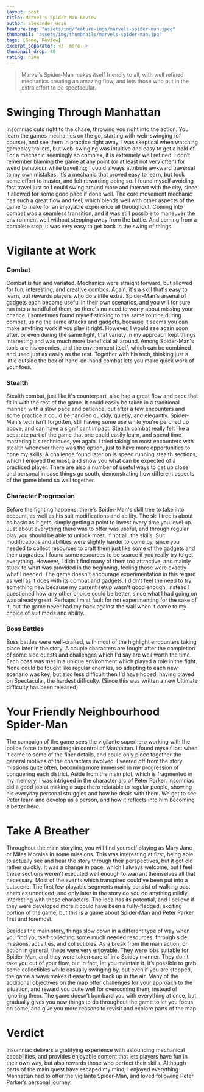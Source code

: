 ```yaml
---
layout: post
title: Marvel's Spider-Man Review
author: alexander_ursu
feature-img: "assets/img/feature-imgs/marvels-spider-man.jpeg"
thumbnail: "assets/img/thumbnails/marvels-spider-man.jpg"
tags: [Game, Review]
excerpt_separator: <!--more-->
thumbnail_drop: 40
rating: nine
---
```


> Marvel’s Spider-Man makes itself friendly to all, with well refined mechanics creating an amazing flow, and lets those who put in the extra effort to be spectacular.
<!--more-->

# Swinging Through Manhattan

Insomniac cuts right to the chase, throwing you right into the action. You learn the games mechanics on the go, starting with web-swinging (of course), and see them in practice right away. I was skeptical when watching gameplay trailers, but web-swinging was intuitive and easy to get a hold of. For a mechanic seemingly so complex, it is extremely well refined. I don’t remember blaming the game at any point (or at least not very often) for weird behaviour while travelling; I could always attribute awkward traversal to my own mistakes. It’s a mechanic that proved easy to learn, but took some effort to master, and felt rewarding doing so. I found myself avoiding fast travel just so I could swing around more and interact with the city, since it allowed for some good pace if done well. The core movement mechanic has such a great flow and feel, which blends well with other aspects of the game to make for an enjoyable experience all throughout. Coming into combat was a seamless transition, and it was still possible to maneuver the environment well without stepping away from the battle. And coming from a complete stop, it was very easy to get back in the swing of things.

# Vigilante at Work

### Combat
Combat is fun and variated. Mechanics were straight forward, but allowed for fun, interesting, and creative combos. Again, it's a skill that's easy to learn, but rewards players who do a little extra. Spider-Man's arsenal of gadgets each become useful in their own scenarios, and you will for sure run into a handful of them, so there's no need to worry about missing your chance. I sometimes found myself sticking to the same routine during combat, using the same attacks and gadgets, because it seems you can make anything work if you play it right. However, I would see again soon after, or even during the same fight, that variety in my approach kept things interesting and was much more beneficial all around. Among Spider-Man's tools are his enemies, and the environment itself, which can be combined and used just as easily as the rest. Together with his tech, thinking just a little outside the box of hand-on-hand combat lets you make quick work of your foes.

### Stealth
Stealth combat, just like it's counterpart, also had a great flow and pace that fit in with the rest of the game. It could easily be taken in a traditional manner, with a slow pace and patience, but after a few encounters and some practice it could be handled quickly, quietly, and elegantly. Spider-Man's tech isn't forgotten, still having some use while you're perched up above, and can have a significant impact. Stealth combat really felt like a separate part of the game that one could easily learn, and spend time mastering it's techniques, yet again. I tried taking on most encounters with stealth whenever there was the option, just to have more opportunities to hone my skills. A challenge found later on is speed running stealth sections, which I enjoyed the most, and show you what can be expected of a practiced player. There are also a number of useful ways to get up close and personal in case things go south, demonstrating how different aspects of the game blend so well together.

### Character Progression
Before the fighting happens, there's Spider-Man's skill tree to take into account, as well as his suit modifications and ability. The skill tree is about as basic as it gets, simply getting a point to invest every time you level up. Just about everything there was to offer was useful, and through regular play you should be able to unlock most, if not all, the skills. Suit modifications and abilities were slightly harder to come by, since you needed to collect resources to craft them just like some of the gadgets and their upgrades. I found some resources to be scarce if you really try to get everything. However, I didn't find many of them too attractive, and mainly stuck to what was provided in the beginning, feeling those were exactly what I needed. The game doesn't encourage experimentation in this regard as well as it does with its combat and gadgets. I didn't feel the need to try something new because my current setup wasn't good enough, instead I questioned how any other choice could be better, since what I had going on was already great. Perhaps I'm at fault for not experimenting for the sake of it, but the game never had my back against the wall when it came to my choice of suit mods and ability.

### Boss Battles
Boss battles were well-crafted, with most of the highlight encounters taking place later in the story. A couple characters are fought after the completion of some side quests and challenges which I'd say are well worth the time. Each boss was met in a unique environment which played a role in the fight. None could be fought like regular enemies, so adapting to each new scenario was key, but also less difficult then I'd have hoped, having played on Spectacular, the hardest difficulty. (Since this was written a new Ultimate difficulty has been released)

# Your Friendly Neighbourhood Spider-Man

The campaign of the game sees the vigilante superhero working with the police force to try and regain control of Manhattan. I found myself lost when it came to some of the finer details, and could only piece together the general motives of the characters involved. I veered off from the story missions quite often, becoming more immersed in my progression of conquering each district. Aside from the main plot, which is fragmented in my memory, I was intrigued in the character arc of Peter Parker. Insomniac did a good job at making a superhero relatable to regular people, showing his everyday personal struggles and how he deals with them. We get to see Peter learn and develop as a person, and how it reflects into him becoming a better hero.

# Take A Breather

Throughout the main storyline, you will find yourself playing as Mary Jane or Miles Morales in some missions. This was interesting at first, being able to actually see and hear the story through their perspectives, but it got old rather quickly. It was a change in pace, which I always welcome, but I feel these sections weren’t executed well enough to warrant themselves all that necessary. Most of the events which transpired could’ve been put into a cutscene. The first few playable segments mainly consist of walking past enemies unnoticed, and only later in the story do you do anything mildly interesting with these characters. The idea has its potential, and I believe if they were developed more it could have been a fully-fledged, exciting portion of the game, but this is a game about Spider-Man and Peter Parker first and foremost.

Besides the main story, things slow down in a different type of way when you find yourself collecting some much needed resources, through side missions, activities, and collectibles. As a break from the main action, or action in general, these were very enjoyable. They were jobs suitable for Spider-Man, and they were taken care of in a Spidey manner. They don’t take you out of your flow, but in fact, let you maintain it. It’s possible to grab some collectibles while casually swinging by, but even if you are stopped, the game always makes it easy to get back up in the air. Many of the additional objectives on the map offer challenges for your approach to the situation, and reward you quite well for overcoming them, instead of ignoring them. The game doesn’t bombard you with everything at once, but gradually gives you new things to do throughout the game to let you focus on some, and give you more reasons to revisit and explore parts of the map.

# Verdict

Insomniac delivers a gratifying experience with astounding mechanical capabilities, and provides enjoyable content that lets players have fun in their own way, but also rewards those who perfect their skills. Although parts of the main quest have escaped my mind, I enjoyed everything Manhattan had to offer the vigilante Spider-Man, and loved following Peter Parker’s personal journey.
